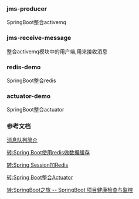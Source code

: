 ### jms-producer
SpringBoot整合activemq
### jms-receive-message
整合activemq模块中的用户端,用来接收消息
### redis-demo
SpringBoot整合redis
### actuator-demo
SpringBoot整合actuator


### 参考文档

[消息队列简介](http://note.youdao.com/noteshare?id=e27da09cf52872d267915f108c458428&sub=F735AD5B6DF744DFBD3DBE46D1BE789F)

[转:Spring Boot使用redis做数据缓存](http://www.cnblogs.com/softidea/p/5801499.html)

[转:Spring Session加Redis](http://intheworld.win/2017/06/10/spring-session%E5%8A%A0redis/)

[转:Spring Boot整合Actuator](http://www.cnblogs.com/yjmyzz/p/spring-boot-actuator-tutorial.html)

[转:SpringBoot之旅 -- SpringBoot 项目健康检查与监控](http://www.cnblogs.com/javanoob/p/springboot_healthcheck.html)